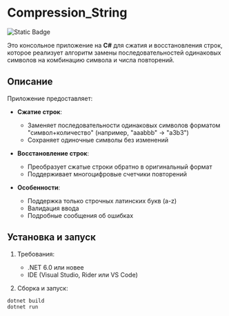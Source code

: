 # Compression_String

![Static Badge](https://img.shields.io/badge/Language-C%23-blue?logo=c-sharp)

Это консольное приложение на **C#** для сжатия и восстановления строк, которое реализует алгоритм замены последовательностей одинаковых символов на комбинацию символа и числа повторений.

## Описание

Приложение предоставляет:

- **Сжатие строк**:
  - Заменяет последовательности одинаковых символов форматом "символ+количество" (например, "aaabbb" → "a3b3")
  - Сохраняет одиночные символы без изменений

- **Восстановление строк**:
  - Преобразует сжатые строки обратно в оригинальный формат
  - Поддерживает многоцифровые счетчики повторений

- **Особенности**:
  - Поддержка только строчных латинских букв (a-z)
  - Валидация ввода
  - Подробные сообщения об ошибках

## Установка и запуск

1. Требования:
   - .NET 6.0 или новее
   - IDE (Visual Studio, Rider или VS Code)

2. Сборка и запуск:
```bash
dotnet build
dotnet run
